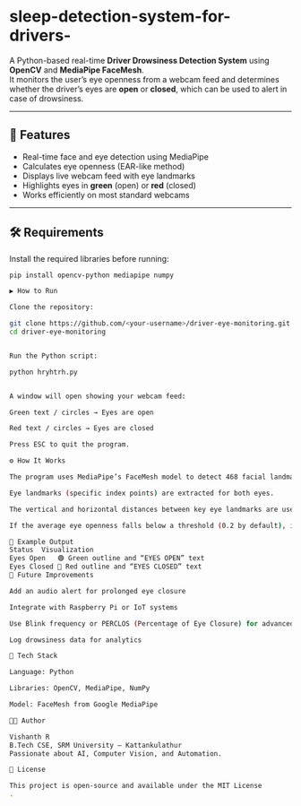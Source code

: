 # sleep-detection-system-for-drivers-

A Python-based real-time **Driver Drowsiness Detection System** using **OpenCV** and **MediaPipe FaceMesh**.  
It monitors the user’s eye openness from a webcam feed and determines whether the driver’s eyes are **open** or **closed**, which can be used to alert in case of drowsiness.

---

## 🧠 Features

- Real-time face and eye detection using MediaPipe
- Calculates eye openness (EAR-like method)
- Displays live webcam feed with eye landmarks
- Highlights eyes in **green** (open) or **red** (closed)
- Works efficiently on most standard webcams

---

## 🛠️ Requirements

Install the required libraries before running:

```bash
pip install opencv-python mediapipe numpy

▶️ How to Run

Clone the repository:

git clone https://github.com/<your-username>/driver-eye-monitoring.git
cd driver-eye-monitoring


Run the Python script:

python hryhtrh.py


A window will open showing your webcam feed:

Green text / circles → Eyes are open

Red text / circles → Eyes are closed

Press ESC to quit the program.

⚙️ How It Works

The program uses MediaPipe’s FaceMesh model to detect 468 facial landmarks.

Eye landmarks (specific index points) are extracted for both eyes.

The vertical and horizontal distances between key eye landmarks are used to estimate the Eye Aspect Ratio (EAR).

If the average eye openness falls below a threshold (0.2 by default), it is considered closed.

📸 Example Output
Status	Visualization
Eyes Open	🟢 Green outline and “EYES OPEN” text
Eyes Closed	🔴 Red outline and “EYES CLOSED” text
🚀 Future Improvements

Add an audio alert for prolonged eye closure

Integrate with Raspberry Pi or IoT systems

Use Blink frequency or PERCLOS (Percentage of Eye Closure) for advanced fatigue detection

Log drowsiness data for analytics

🧩 Tech Stack

Language: Python

Libraries: OpenCV, MediaPipe, NumPy

Model: FaceMesh from Google MediaPipe

👨‍💻 Author

Vishanth R
B.Tech CSE, SRM University – Kattankulathur
Passionate about AI, Computer Vision, and Automation.

🪪 License

This project is open-source and available under the MIT License
.
